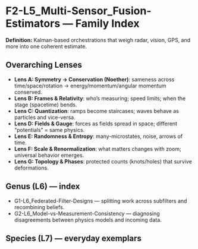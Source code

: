 # F2-L5_Multi-Sensor_Fusion-Estimators — Family Index
**Definition:** Kalman-based orchestrations that weigh radar, vision, GPS, and more into one coherent estimate.
## Overarching Lenses

- **Lens A: Symmetry -> Conservation (Noether)**: sameness across time/space/rotation → energy/momentum/angular momentum conserved.
- **Lens B: Frames & Relativity**: who’s measuring; speed limits; when the stage (spacetime) bends.
- **Lens C: Quantization**: ramps become staircases; waves behave as particles and vice-versa.
- **Lens D: Fields & Gauge**: forces as fields spread in space; different “potentials” = same physics.
- **Lens E: Randomness & Entropy**: many-microstates, noise, arrows of time.
- **Lens F: Scale & Renormalization**: what matters changes with zoom; universal behavior emerges.
- **Lens G: Topology & Phases**: protected counts (knots/holes) that survive deformations.

## Genus (L6) — index
- G1-L6_Federated-Filter-Designs — splitting work across subfilters and recombining beliefs.
- G2-L6_Model-vs-Measurement-Consistency — diagnosing disagreements between physics models and incoming data.
## Species (L7) — everyday exemplars
